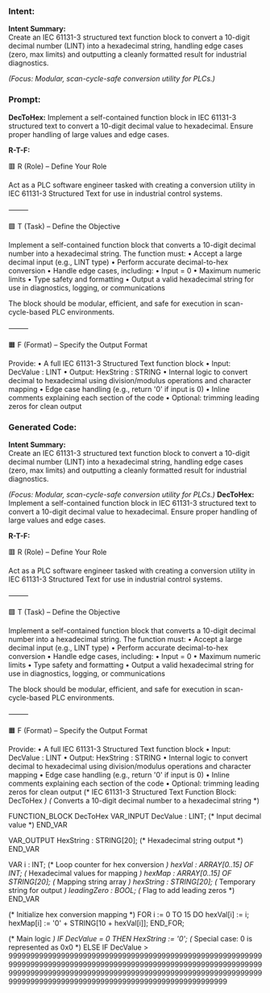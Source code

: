### Intent:
**Intent Summary:**  
Create an IEC 61131-3 structured text function block to convert a 10-digit decimal number (LINT) into a hexadecimal string, handling edge cases (zero, max limits) and outputting a cleanly formatted result for industrial diagnostics.  

*(Focus: Modular, scan-cycle-safe conversion utility for PLCs.)*

### Prompt:
**DecToHex:**
Implement a self-contained function block in IEC 61131-3 structured text to convert a 10-digit decimal value to hexadecimal. Ensure proper handling of large values and edge cases.

**R-T-F:**

🟥 R (Role) – Define Your Role

Act as a PLC software engineer tasked with creating a conversion utility in IEC 61131-3 Structured Text for use in industrial control systems.

⸻

🟩 T (Task) – Define the Objective

Implement a self-contained function block that converts a 10-digit decimal number into a hexadecimal string. The function must:
	•	Accept a large decimal input (e.g., LINT type)
	•	Perform accurate decimal-to-hex conversion
	•	Handle edge cases, including:
	•	Input = 0
	•	Maximum numeric limits
	•	Type safety and formatting
	•	Output a valid hexadecimal string for use in diagnostics, logging, or communications

The block should be modular, efficient, and safe for execution in scan-cycle-based PLC environments.

⸻

🟧 F (Format) – Specify the Output Format

Provide:
	•	A full IEC 61131-3 Structured Text function block
	•	Input: DecValue : LINT
	•	Output: HexString : STRING
	•	Internal logic to convert decimal to hexadecimal using division/modulus operations and character mapping
	•	Edge case handling (e.g., return '0' if input is 0)
	•	Inline comments explaining each section of the code
	•	Optional: trimming leading zeros for clean output

### Generated Code:
**Intent Summary:**  
Create an IEC 61131-3 structured text function block to convert a 10-digit decimal number (LINT) into a hexadecimal string, handling edge cases (zero, max limits) and outputting a cleanly formatted result for industrial diagnostics.  

*(Focus: Modular, scan-cycle-safe conversion utility for PLCs.)*
**DecToHex:**
Implement a self-contained function block in IEC 61131-3 structured text to convert a 10-digit decimal value to hexadecimal. Ensure proper handling of large values and edge cases.

**R-T-F:**

🟥 R (Role) – Define Your Role

Act as a PLC software engineer tasked with creating a conversion utility in IEC 61131-3 Structured Text for use in industrial control systems.

⸻

🟩 T (Task) – Define the Objective

Implement a self-contained function block that converts a 10-digit decimal number into a hexadecimal string. The function must:
	•	Accept a large decimal input (e.g., LINT type)
	•	Perform accurate decimal-to-hex conversion
	•	Handle edge cases, including:
	•	Input = 0
	•	Maximum numeric limits
	•	Type safety and formatting
	•	Output a valid hexadecimal string for use in diagnostics, logging, or communications

The block should be modular, efficient, and safe for execution in scan-cycle-based PLC environments.

⸻

🟧 F (Format) – Specify the Output Format

Provide:
	•	A full IEC 61131-3 Structured Text function block
	•	Input: DecValue : LINT
	•	Output: HexString : STRING
	•	Internal logic to convert decimal to hexadecimal using division/modulus operations and character mapping
	•	Edge case handling (e.g., return '0' if input is 0)
	•	Inline comments explaining each section of the code
	•	Optional: trimming leading zeros for clean output
(* IEC 61131-3 Structured Text Function Block: DecToHex *)
(* Converts a 10-digit decimal number to a hexadecimal string *)

FUNCTION_BLOCK DecToHex
VAR_INPUT
    DecValue : LINT; (* Input decimal value *)
END_VAR

VAR_OUTPUT
    HexString : STRING[20]; (* Hexadecimal string output *)
END_VAR

VAR
    i : INT; (* Loop counter for hex conversion *)
    hexVal : ARRAY[0..15] OF INT; (* Hexadecimal values for mapping *)
    hexMap : ARRAY[0..15] OF STRING[20]; (* Mapping string array *)
    hexString : STRING[20]; (* Temporary string for output *)
    leadingZero : BOOL; (* Flag to add leading zeros *)
END_VAR

(* Initialize hex conversion mapping *)
FOR i := 0 TO 15 DO
    hexVal[i] := i;
    hexMap[i] := '0' + STRING[10 + hexVal[i]];
END_FOR;

(* Main logic *)
IF DecValue = 0 THEN
    HexString := '0'; (* Special case: 0 is represented as 0x0 *)
ELSE
    IF DecValue > 99999999999999999999999999999999999999999999999999999999999999999999999999999999999999999999999999999999999999999999999999999999999999999999999999999999999999999999999999999999999999999999999999999999999999999999999999999999
